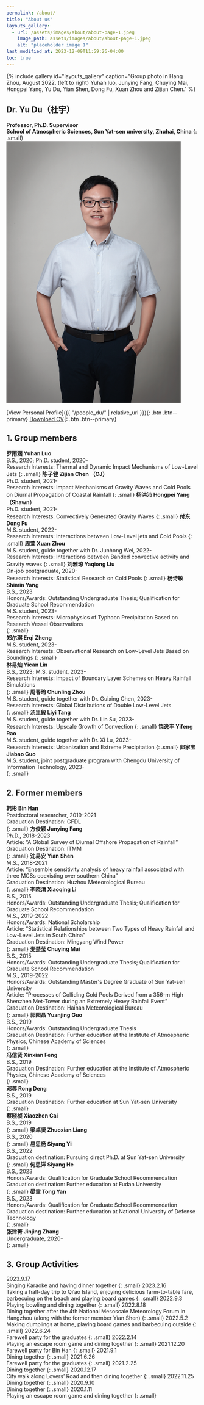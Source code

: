 ```yaml
---
permalink: /about/
title: "About us"
layouts_gallery:
  - url: /assets/images/about/about-page-1.jpeg
    image_path: assets/images/about/about-page-1.jpeg
    alt: "placeholder image 1"
last_modified_at: 2023-12-09T11:59:26-04:00
toc: true
---
```



{% include gallery id="layouts_gallery" caption="Group photo in Hang Zhou, August 2022. (left to right) Yuhan luo, Junying Fang, Chuying Mai, Hongpei Yang, Yu Du, Yian Shen, Dong Fu, Xuan Zhou and Zijian Chen." %}


## Dr. Yu Du（杜宇）  
**Professor, Ph.D. Supervisor**  
**School of Atmospheric Sciences, Sun Yat-sen university, Zhuhai, China**
{: .small}
![foo](/assets/images/about/du1.png)

[View Personal Profile]({{ "/people_du/" | relative_url }}){: .btn .btn--primary}
[<i class="fas fa-download"></i> Download CV](https://atmos.sysu.edu.cn/sites/atmos.prod1.dpcms4.sysu.edu.cn/files/inline-files/CV_English_YuDu_2023_0.pdf){: .btn .btn--primary}



## 1. Group members

**罗雨涵 Yuhan Luo**  
B.S., 2020; Ph.D. student, 2020-    
Research Interests: Thermal and Dynamic Impact Mechanisms of Low-Level Jets
{: .small}
**陈子健 Zijian Chen （CJ）**   
Ph.D. student, 2021-  
Research Interests: Impact Mechanisms of Gravity Waves and Cold Pools on Diurnal Propagation of Coastal Rainfall
{: .small}
**杨洪沛 Hongpei Yang （Shawn）**  
Ph.D. student, 2021-   
Research Interests: Convectively Generated Gravity Waves
{: .small}
**付东 Dong Fu**   
M.S. student, 2022-   
Research Interests: Interactions between Low-Level jets and Cold Pools
{: .small}
**周萱 Xuan Zhou**   
M.S. student, guide together with Dr. Junhong Wei, 2022-   
Research Interests: Interactions between Banded convective activity and Gravity waves
{: .small}
**刘雅琼 Yaqiong Liu**  
On-job postgraduate, 2020-  
Research Interests: Statistical Research on Cold Pools
{: .small}
**杨诗敏 Shimin Yang**  
B.S., 2023  
Honors/Awards: Outstanding Undergraduate Thesis; Qualification for Graduate School Recommendation   
M.S. student, 2023-   
Research Interests: Microphysics of Typhoon Precipitation Based on Research Vessel Observations  
{: .small}  
**郑尔琪 Erqi Zheng**  
M.S. student, 2023-  
Research Interests: Observational Research on Low-Level Jets Based on Soundings
{: .small}  
**林易灿 Yican Lin**  
B.S., 2023; M.S. student, 2023-  
Research Interests: Impact of Boundary Layer Schemes on Heavy Rainfall Simulations  
{: .small}
**周春玲 Chunling Zhou**  
M.S. student, guide together with Dr. Guixing Chen, 2023-  
Research Interests: Global Distributions of Double Low-Level Jets  
{: .small}
**汤里毅 Liyi Tang**  
M.S. student, guide together with Dr. Lin Su, 2023-  
Research Interests: Upscale Growth of Convection
{: .small}
**饶逸丰 Yifeng Rao**  
M.S. student, guide together with Dr. Xi Lu, 2023-  
Research Interests: Urbanization and Extreme Precipitation
{: .small}
**郭家宝 Jiabao Guo**  
M.S. student, joint postgraduate program with Chengdu University of Information Technology, 2023-  
{: .small}

## 2. Former members

**韩彬 Bin Han**  
Postdoctoral researcher, 2019-2021  
Graduation Destination: GFDL  
{: .small}
**方俊颖 Junying Fang**  
Ph.D., 2018-2023    
Article: “A Global Survey of Diurnal Offshore Propagation of Rainfall”    
Graduation Destination: ITMM    
{: .small}
**沈易安 Yian Shen**    
M.S., 2018-2021    
Article: “Ensemble sensitivity analysis of heavy rainfall associated with three MCSs coexisting over southern China”    
Graduation Destination: Huzhou Meteorological Bureau    
{: .small}
**李晓清 Xiaoqing Li**    
B.S., 2015    
Honors/Awards: Outstanding Undergraduate Thesis; Qualification for Graduate School Recommendation    
M.S., 2019-2022    
Honors/Awards: National Scholarship    
Article: “Statistical Relationships between Two Types of Heavy Rainfall and Low-Level Jets in South China”    
Graduation Destination: Mingyang Wind Power    
{: .small}
**麦楚莹 Chuying Mai**    
B.S., 2015    
Honors/Awards: Outstanding Undergraduate Thesis; Qualification for Graduate School Recommendation    
M.S., 2019-2022    
Honors/Awards: Outstanding Master's Degree Graduate of Sun Yat-sen University    
Article: “Processes of Colliding Cold Pools Derived from a 356-m High Shenzhen Met-Tower during an Extremely Heavy Rainfall Event”    
Graduation Destination: Hainan Meteorological Bureau    
{: .small}
**郭园晶 Yuanjing Guo**    
B.S., 2019    
Honors/Awards: Outstanding Undergraduate Thesis    
Graduation Destination: Further education at the Institute of Atmospheric Physics, Chinese Academy of Sciences    
{: .small}    
**冯信贤 Xinxian Feng**    
B.S., 2019    
Graduation Destination: Further education at the Institute of Atmospheric Physics, Chinese Academy of Sciences    
{: .small}    
**邓蓉 Rong Deng**    
B.S., 2019    
Graduation Destination: Further education at Sun Yat-sen University    
{: .small}    
**蔡晓桢 Xiaozhen Cai**    
B.S., 2019    
{: .small}
**梁卓贤 Zhuoxian Liang**    
B.S., 2020    
{: .small}
**易思杨 Siyang Yi**    
B.S., 2022    
Graduation destination: Pursuing direct Ph.D. at Sun Yat-sen University    
{: .small}
**何思洋 Siyang He**    
B.S., 2023    
Honors/Awards: Qualification for Graduate School Recommendation    
Graduation destination: Further education at Fudan University    
{: .small}
**晏童 Tong Yan**    
B.S., 2023      
Honors/Awards: Qualification for Graduate School Recommendation      
Graduation destination: Further education at National University of Defense Technology    
{: .small}    
**张津菁 Jinjing Zhang**      
Undergraduate, 2020-     
{: .small}     

## 3. Group Activities

2023.9.17   
Singing Karaoke and having dinner together
{: .small} 
2023.2.16   
Taking a half-day trip to Qi’ao Island, enjoying delicious farm-to-table fare, barbecuing on the beach and playing board games
{: .small} 
2022.9.3   
Playing bowling and dining together
{: .small} 
2022.8.18   
Dining together after the 4th National Mesoscale Meteorology Forum in Hangzhou (along with the former member Yian Shen)
{: .small} 
2022.5.2   
Making dumplings at home, playing board games and barbecuing outside
{: .small} 
2022.6.24  
Farewell party for the graduates
{: .small} 
2022.2.14   
Playing an escape room game and dining together
{: .small} 
2021.12.20   
Farewell party for Bin Han
{: .small} 
2021.9.1  
Dining together
{: .small} 
2021.6.26  
Farewell party for the graduates
{: .small} 
2021.2.25  
Dining together 
{: .small} 
2020.12.17  
City walk along Lovers’ Road and then dining together
{: .small} 
2022.11.25  
Dining together 
{: .small} 
2020.9.10  
Dining together 
{: .small} 
2020.1.11  
Playing an escape room game and dining together
{: .small} 
